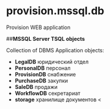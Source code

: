 # provision.mssql.db
Provision WEB application 

##**MSSQL Server TSQL objects**


Collection of DBMS Application objects:

>
- **LegalDB**	  юридический отдел
- **PersonalDB**  персонал
- **ProvisionDB** снабжение
- **PurchaseDB**  закупки
- **SaleDB**      продажи 
- **WorkflowDB**  секретариат
- **storage**     хранилище документов
<